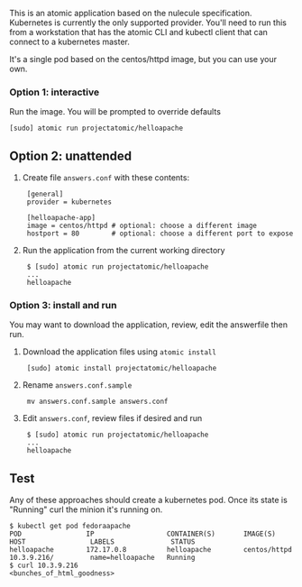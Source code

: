 This is an atomic application based on the nulecule specification. Kubernetes is currently the only supported provider. You'll need to run this from a workstation that has the atomic CLI and kubectl client that can connect to a kubernetes master.

It's a single pod based on the centos/httpd image, but you can use your own.

### Option 1: interactive

Run the image. You will be prompted to override defaults
```
[sudo] atomic run projectatomic/helloapache
```

## Option 2: unattended

1. Create file `answers.conf` with these contents:

        [general]
        provider = kubernetes

        [helloapache-app]
        image = centos/httpd # optional: choose a different image
        hostport = 80        # optional: choose a different port to expose

1. Run the application from the current working directory

        $ [sudo] atomic run projectatomic/helloapache
        ...
        helloapache

### Option 3: install and run

You may want to download the application, review, edit the answerfile then run.

1. Download the application files using `atomic install`

        [sudo] atomic install projectatomic/helloapache

1. Rename `answers.conf.sample`

        mv answers.conf.sample answers.conf

1. Edit `answers.conf`, review files if desired and run

        $ [sudo] atomic run projectatomic/helloapache
        ...
        helloapache

## Test
Any of these approaches should create a kubernetes pod. Once its state is "Running" curl the minion it's running on.

```
$ kubectl get pod fedoraapache
POD                IP                  CONTAINER(S)       IMAGE(S)           HOST                LABELS              STATUS
helloapache        172.17.0.8          helloapache        centos/httpd       10.3.9.216/         name=helloapache   Running
$ curl 10.3.9.216
<bunches_of_html_goodness>
```
